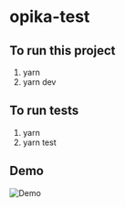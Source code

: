 # opika-test

## To run this project

1. yarn
2. yarn dev

## To run tests

1. yarn
2. yarn test

## Demo

![Demo](https://www.loom.com/share/c3b79b5ea32748f993ef9b7030425214)
